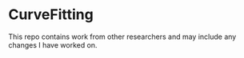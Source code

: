 # CurveFitting
This repo contains work from other researchers and may include any changes I have worked on.
